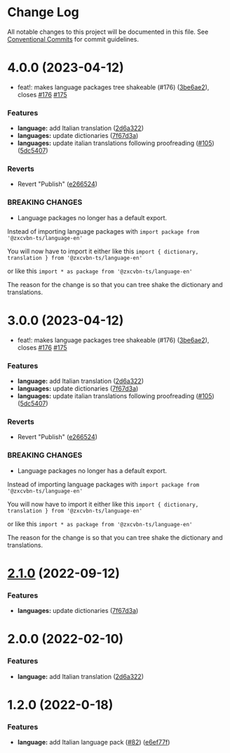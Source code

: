 # Change Log

All notable changes to this project will be documented in this file.
See [Conventional Commits](https://conventionalcommits.org) for commit guidelines.

# 4.0.0 (2023-04-12)

- feat!: makes language packages tree shakeable (#176) ([3be6ae2](https://github.com/zxcvbn-ts/zxcvbn/commit/3be6ae2ae3f4ff7ade756df50c60274cbc2b0e20)), closes [#176](https://github.com/zxcvbn-ts/zxcvbn/issues/176) [#175](https://github.com/zxcvbn-ts/zxcvbn/issues/175)

### Features

- **language:** add Italian translation ([2d6a322](https://github.com/zxcvbn-ts/zxcvbn/commit/2d6a322e51717f223c1e33181bc461b3b31903d5))
- **languages:** update dictionaries ([7f67d3a](https://github.com/zxcvbn-ts/zxcvbn/commit/7f67d3a71ef3b1136fc965c21d9febbfa3e74193))
- **languages:** update italian translations following proofreading ([#105](https://github.com/zxcvbn-ts/zxcvbn/issues/105)) ([5dc5407](https://github.com/zxcvbn-ts/zxcvbn/commit/5dc54075c87ad317ba95ebef7cb7414a0e2db112))

### Reverts

- Revert "Publish" ([e266524](https://github.com/zxcvbn-ts/zxcvbn/commit/e266524f4fd25684ae9dded81593e7e04a1eef97))

### BREAKING CHANGES

- Language packages no longer has a default export.

Instead of importing language packages with
`import package from '@zxcvbn-ts/language-en'`

You will now have to import it either like this
`import { dictionary, translation } from '@zxcvbn-ts/language-en'`

or like this
`import * as package from '@zxcvbn-ts/language-en'`

The reason for the change is so that you can tree shake the
dictionary and translations.

# 3.0.0 (2023-04-12)

- feat!: makes language packages tree shakeable (#176) ([3be6ae2](https://github.com/zxcvbn-ts/zxcvbn/commit/3be6ae2ae3f4ff7ade756df50c60274cbc2b0e20)), closes [#176](https://github.com/zxcvbn-ts/zxcvbn/issues/176) [#175](https://github.com/zxcvbn-ts/zxcvbn/issues/175)

### Features

- **language:** add Italian translation ([2d6a322](https://github.com/zxcvbn-ts/zxcvbn/commit/2d6a322e51717f223c1e33181bc461b3b31903d5))
- **languages:** update dictionaries ([7f67d3a](https://github.com/zxcvbn-ts/zxcvbn/commit/7f67d3a71ef3b1136fc965c21d9febbfa3e74193))
- **languages:** update italian translations following proofreading ([#105](https://github.com/zxcvbn-ts/zxcvbn/issues/105)) ([5dc5407](https://github.com/zxcvbn-ts/zxcvbn/commit/5dc54075c87ad317ba95ebef7cb7414a0e2db112))

### Reverts

- Revert "Publish" ([e266524](https://github.com/zxcvbn-ts/zxcvbn/commit/e266524f4fd25684ae9dded81593e7e04a1eef97))

### BREAKING CHANGES

- Language packages no longer has a default export.

Instead of importing language packages with
`import package from '@zxcvbn-ts/language-en'`

You will now have to import it either like this
`import { dictionary, translation } from '@zxcvbn-ts/language-en'`

or like this
`import * as package from '@zxcvbn-ts/language-en'`

The reason for the change is so that you can tree shake the
dictionary and translations.

# [2.1.0](https://github.com/zxcvbn-ts/zxcvbn/compare/@zxcvbn-ts/language-it@2.0.1...@zxcvbn-ts/language-it@2.1.0) (2022-09-12)

### Features

- **languages:** update dictionaries ([7f67d3a](https://github.com/zxcvbn-ts/zxcvbn/commit/7f67d3a71ef3b1136fc965c21d9febbfa3e74193))

# 2.0.0 (2022-02-10)

### Features

- **language:** add Italian translation ([2d6a322](https://github.com/zxcvbn-ts/zxcvbn/commit/2d6a322e51717f223c1e33181bc461b3b31903d5))

# 1.2.0 (2022-0-18)

### Features

- **language:** add Italian language pack ([#82](https://github.com/zxcvbn-ts/zxcvbn/issues/98)) ([e6ef77f](https://github.com/zxcvbn-ts/zxcvbn/commit/2d6a322e51717f223c1e33181bc461b3b31903d5))
